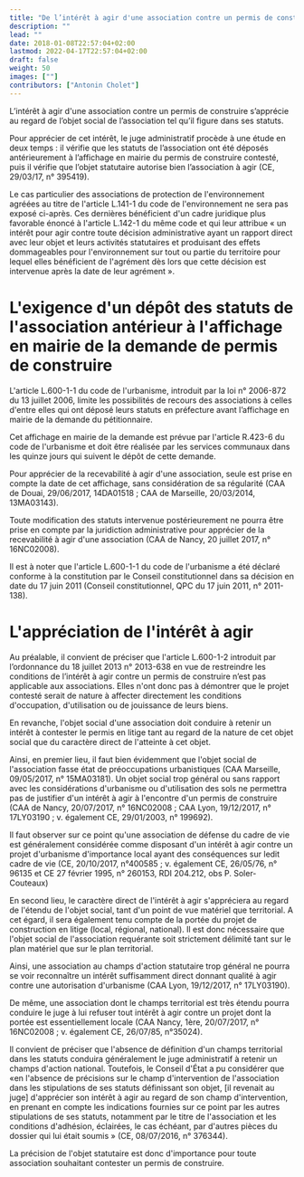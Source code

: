 ```yaml
---
title: "De l’intérêt à agir d'une association contre un permis de construire au regard des décisions rendues en 2017"
description: ""
lead: ""
date: 2018-01-08T22:57:04+02:00
lastmod: 2022-04-17T22:57:04+02:00
draft: false
weight: 50
images: [""]
contributors: ["Antonin Cholet"]
---
```


L’intérêt à agir d'une association contre un permis de construire s’apprécie au regard de l’objet social de l’association tel qu’il figure dans ses statuts.

Pour apprécier de cet intérêt, le juge administratif procède à une étude en deux temps : il vérifie que les statuts de l’association ont été déposés antérieurement à l’affichage en mairie du permis de construire contesté, puis il vérifie que l’objet statutaire autorise bien l’association à agir (CE, 29/03/17, n° 395419).

Le cas particulier des associations de protection de l'environnement agréées au titre de l'article L.141-1 du code de l'environnement ne sera pas exposé ci-après. Ces dernières bénéficient d'un cadre juridique plus favorable énoncé à l'article L.142-1 du même code et qui leur attribue « un intérêt pour agir contre toute décision administrative ayant un rapport direct avec leur objet et leurs activités statutaires et produisant des effets dommageables pour l'environnement sur tout ou partie du territoire pour lequel elles bénéficient de l'agrément dès lors que cette décision est intervenue après la date de leur agrément ».

# L'exigence d'un dépôt des statuts de l'association antérieur à l'affichage en mairie de la demande de permis de construire

L'article L.600-1-1 du code de l'urbanisme, introduit par la loi n° 2006-872 du 13 juillet 2006, limite les possibilités de recours des associations à celles d'entre elles qui ont déposé leurs statuts en préfecture avant l’affichage en mairie de la demande du pétitionnaire.

Cet affichage en mairie de la demande est prévue par l'article R.423-6 du code de l'urbanisme et doit être réalisée par les services communaux dans les quinze jours qui suivent le dépôt de cette demande.

Pour apprécier de la recevabilité à agir d'une association, seule est prise en compte la date de cet affichage, sans considération de sa régularité (CAA de Douai, 29/06/2017, 14DA01518 ; CAA de Marseille, 20/03/2014, 13MA03143).

Toute modification des statuts intervenue postérieurement ne pourra être prise en compte par la juridiction administrative pour apprécier de la recevabilité à agir d'une association (CAA de Nancy, 20 juillet 2017, n° 16NC02008).

Il est à noter que l'article L.600-1-1 du code de l'urbanisme a été déclaré conforme à la constitution par le Conseil constitutionnel dans sa décision en date du 17 juin 2011 (Conseil constitutionnel, QPC du 17 juin 2011, n° 2011-138).

# L'appréciation de l'intérêt à agir

Au préalable, il convient de préciser que l'article L.600-1-2 introduit par l’ordonnance du 18 juillet 2013 n° 2013-638 en vue de restreindre les conditions de l’intérêt à agir contre un permis de construire n’est pas applicable aux associations. Elles n'ont donc pas à démontrer que le projet contesté serait de nature à affecter directement les conditions d'occupation, d'utilisation ou de jouissance de leurs biens.

En revanche, l'objet social d'une association doit conduire à retenir un intérêt à contester le permis en litige tant au regard de la nature de cet objet social que du caractère direct de l'atteinte à cet objet.

Ainsi, en premier lieu, il faut bien évidemment que l'objet social de l'association fasse état de préoccupations urbanistiques (CAA Marseille, 09/05/2017, n° 15MA03181). Un objet social trop général ou sans rapport avec les considérations d'urbanisme ou d'utilisation des sols ne permettra pas de justifier d'un intérêt à agir à l'encontre d'un permis de construire (CAA de Nancy, 20/07/2017, n° 16NC02008 ; CAA Lyon, 19/12/2017, n° 17LY03190 ; v. également CE, 29/01/2003, n° 199692).

Il faut observer sur ce point qu'une association de défense du cadre de vie est généralement considérée comme disposant d'un intérêt à agir contre un projet d'urbanisme d'importance local ayant des conséquences sur ledit cadre de vie (CE, 20/10/2017, n°400585 ; v. également CE, 26/05/76, n° 96135 et CE 27 février 1995, n° 260153, RDI 204.212, obs P. Soler-Couteaux)

En second lieu, le caractère direct de l'intérêt à agir s'appréciera au regard de l'étendu de l'objet social, tant d'un point de vue matériel que territorial. A cet égard, il sera également tenu compte de la portée du projet  de construction en litige (local, régional, national). Il est donc nécessaire que l'objet social de l'association requérante soit strictement délimité tant sur le plan matériel que sur le plan territorial.

Ainsi, une association au champs d'action statutaire trop général ne pourra se voir reconnaître un intérêt suffisamment direct donnant qualité à agir contre une autorisation d'urbanisme (CAA Lyon, 19/12/2017, n° 17LY03190).

De même, une association dont le champs territorial est très étendu pourra conduire le juge à lui refuser tout intérêt à agir contre un projet dont la portée est essentiellement locale (CAA Nancy, 1ère, 20/07/2017, n° 16NC02008 ; v. également CE, 26/07/85, n°35024).

Il convient de préciser que l'absence de définition d'un champs territorial dans les statuts conduira généralement le juge administratif à retenir un champs d'action national. Toutefois, le Conseil d'État a pu considérer que «en l'absence de précisions sur le champ d'intervention de l'association dans les stipulations de ses statuts définissant son objet, [il revenait au juge] d'apprécier son intérêt à agir au regard de son champ d'intervention, en prenant en compte les indications fournies sur ce point par les autres stipulations de ses statuts, notamment par le titre de l'association et les conditions d'adhésion, éclairées, le cas échéant, par d'autres pièces du dossier qui lui était soumis » (CE, 08/07/2016, n° 376344).

La précision de l'objet statutaire est donc d'importance pour toute association souhaitant contester un permis de construire.
